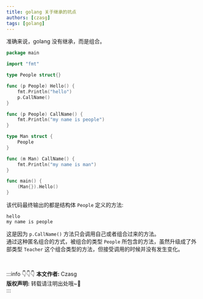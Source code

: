 ```yaml
---
title: golang 关于继承的坑点
authors: [czasg]
tags: [golang]
---
```


准确来说，golang 没有继承，而是组合。

<!--truncate-->

```go
package main

import "fmt"

type People struct{}

func (p People) Hello() {
	fmt.Println("hello")
	p.CallName()
}

func (p People) CallName() {
	fmt.Println("my name is people")
}

type Man struct {
	People
}

func (m Man) CallName() {
	fmt.Println("my name is man")
}

func main() {
	(Man{}).Hello()
}
```
该代码最终输出的都是结构体 `People` 定义的方法:
```text title="输出结果"
hello
my name is people
```
这是因为 `p.CallName()` 方法只会调用自己或者组合过来的方法。  
通过这种匿名组合的方式，被组合的类型 `People` 所包含的方法，虽然升级成了外部类型 `Teacher` 这个组合类型的方法，但接受调用的时候并没有发生变化。


<br/>

:::info 👇👇👇
**本文作者:** Czasg         
**版权声明:** 转载请注明出处哦~👮‍    
:::
